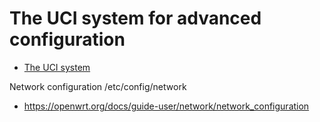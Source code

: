 # The UCI system for advanced configuration

- [The UCI system](https://openwrt.org/docs/guide-user/base-system/uci)




Network configuration /etc/config/network



- https://openwrt.org/docs/guide-user/network/network_configuration

